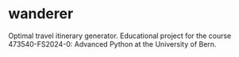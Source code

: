 # wanderer
Optimal travel itinerary generator. Educational project for the course 473540-FS2024-0: Advanced Python at the University of Bern.
